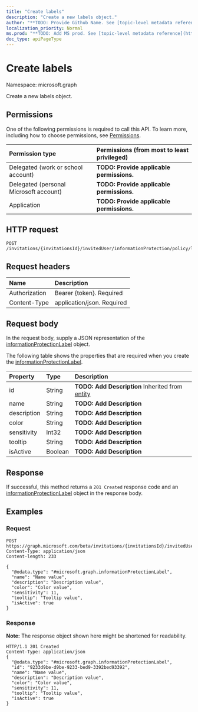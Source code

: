 ```yaml
---
title: "Create labels"
description: "Create a new labels object."
author: "**TODO: Provide Github Name. See [topic-level metadata reference](https://msgo.azurewebsites.net/add/document/guidelines/metadata.html#topic-level-metadata)**"
localization_priority: Normal
ms.prod: "**TODO: Add MS prod. See [topic-level metadata reference](https://msgo.azurewebsites.net/add/document/guidelines/metadata.html#topic-level-metadata)**"
doc_type: apiPageType
---
```


# Create labels

Namespace: microsoft.graph

Create a new labels object.

## Permissions
One of the following permissions is required to call this API. To learn more, including how to choose permissions, see [Permissions](/concepts/permissions-reference.md).

|Permission type|Permissions (from most to least privileged)|
|:---|:---|
|Delegated (work or school account)|**TODO: Provide applicable permissions.**|
|Delegated (personal Microsoft account)|**TODO: Provide applicable permissions.**|
|Application|**TODO: Provide applicable permissions.**|

## HTTP request
<!-- {
  "blockType": "ignored"
}
-->
``` http
POST /invitations/{invitationsId}/invitedUser/informationProtection/policy/labels
```

## Request headers
|Name|Description|
|:---|:---|
|Authorization|Bearer {token}. Required|
|Content-Type|application/json. Required|

## Request body
In the request body, supply a JSON representation of the [informationProtectionLabel](../resources/informationprotectionlabel.md) object.

The following table shows the properties that are required when you create the [informationProtectionLabel](../resources/informationprotectionlabel.md).

|Property|Type|Description|
|:---|:---|:---|
|id|String|**TODO: Add Description** Inherited from [entity](../resources/entity.md)|
|name|String|**TODO: Add Description**|
|description|String|**TODO: Add Description**|
|color|String|**TODO: Add Description**|
|sensitivity|Int32|**TODO: Add Description**|
|tooltip|String|**TODO: Add Description**|
|isActive|Boolean|**TODO: Add Description**|



## Response
If successful, this method returns a `201 Created` response code and an [informationProtectionLabel](../resources/informationprotectionlabel.md) object in the response body.

## Examples

### Request
<!-- {
  "blockType": "request",
  "name": "create_informationprotectionlabel_from_"
}
-->
``` http
POST https://graph.microsoft.com/beta/invitations/{invitationsId}/invitedUser/informationProtection/policy/labels
Content-Type: application/json
Content-length: 233

{
  "@odata.type": "#microsoft.graph.informationProtectionLabel",
  "name": "Name value",
  "description": "Description value",
  "color": "Color value",
  "sensitivity": 11,
  "tooltip": "Tooltip value",
  "isActive": true
}
```

### Response
**Note:** The response object shown here might be shortened for readability.
<!-- {
  "blockType": "response",
  "truncated": true,
  "@odata.type": "microsoft.graph.informationprotectionlabel"
}
-->
``` http
HTTP/1.1 201 Created
Content-Type: application/json
{
  "@odata.type": "#microsoft.graph.informationProtectionLabel",
  "id": "9233d9be-d9be-9233-bed9-3392bed93392",
  "name": "Name value",
  "description": "Description value",
  "color": "Color value",
  "sensitivity": 11,
  "tooltip": "Tooltip value",
  "isActive": true
}
```


